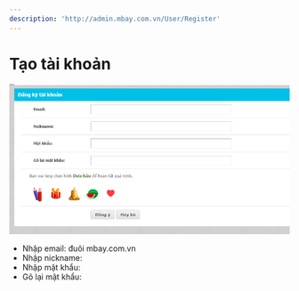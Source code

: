 ```yaml
---
description: 'http://admin.mbay.com.vn/User/Register'
---
```


# Tạo tài khoản

![H&#xEC;nh &#x111;&#x103;ng k&#xFD; t&#xE0;i kho&#x1EA3;n](../.gitbook/assets/image%20%285%29.png)

* Nhập email: đuôi mbay.com.vn
* Nhập nickname: 
* Nhập mật khẩu:
* Gõ lại mật khẩu:



